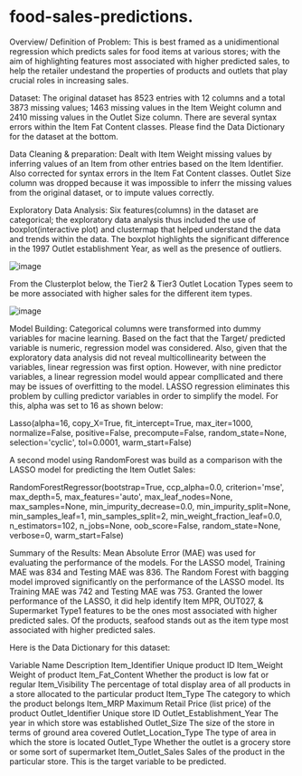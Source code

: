 # food-sales-predictions.

Overview/ Definition of Problem:
This is best framed as a unidimentional regression which predicts sales for food items at various stores; with the aim of highlighting features most associated with higher predicted sales, to help the retailer undestand the properties of products and outlets that play crucial roles in increasing sales.

Dataset:
The original dataset has 8523 entries with 12 columns and a total 3873 missing values; 1463 missing values in the Item Weight column and 2410 missing values in the Outlet Size column. There are several syntax errors within the Item Fat Content classes. Please find the Data Dictionary for the dataset at the bottom.

Data Cleaning & preparation:
Dealt with Item Weight missing values by inferring values of an Item from other entries based on the Item Identifier. Also corrected for syntax errors in the Item Fat Content classes. Outlet Size column was dropped because it was impossible to inferr the missing values from the original dataset, or to impute values correctly.

Exploratory Data Analysis:
Six features(columns) in the dataset are categorical; the exploratory data analysis thus included the use of boxplot(interactive plot) and clustermap that helped understand the data and trends within the data. The boxplot highlights the significant difference in the 1997 Outlet establishment Year, as well as the presence of outliers.


![image](https://user-images.githubusercontent.com/73043768/110136812-c09c4d00-7d95-11eb-924a-e1322fb7f5b6.png)

From the Clusterplot below, the Tier2 & Tier3 Outlet Location Types seem to be more associated with higher sales for the different item types.


![image](https://user-images.githubusercontent.com/73043768/110137699-c6466280-7d96-11eb-8325-ca737385ec65.png)


Model Building: Categorical columns were transformed into dummy variables for macine learning. Based on the fact that the Target/ predicted variable is numeric, regression model was considered. Also, given that the exploratory data analysis did not reveal multicollinearity between the variables, linear regression was first option. However, with nine predictor variables, a linear regression model would appear compllicated and there may be issues of overfitting to the model. LASSO regression eliminates this problem by culling predictor variables in order to simplify the model. For this, alpha was set to 16 as shown below:

Lasso(alpha=16, copy_X=True, fit_intercept=True, max_iter=1000, normalize=False,
      positive=False, precompute=False, random_state=None, selection='cyclic',
      tol=0.0001, warm_start=False)
      
A second model using RandomForest was build as a comparison with the LASSO model for predicting the Item Outlet Sales:

RandomForestRegressor(bootstrap=True, ccp_alpha=0.0, criterion='mse',
                      max_depth=5, max_features='auto', max_leaf_nodes=None,
                      max_samples=None, min_impurity_decrease=0.0,
                      min_impurity_split=None, min_samples_leaf=1,
                      min_samples_split=2, min_weight_fraction_leaf=0.0,
                      n_estimators=102, n_jobs=None, oob_score=False,
                      random_state=None, verbose=0, warm_start=False)


Summary of the Results:
Mean Absolute Error (MAE) was used for evaluating the performance of the models. For the LASSO model, Training MAE was 834 and Testing MAE was 836. The Random Forest with bagging model improved significantly on the performance of the LASSO model. Its Training MAE was 742 and Testing MAE was 753. Granted the lower performance of the LASSO, it did help identify Item MPR, OUT027, & Supermarket Type1 features to be the ones most associated with higher predicted sales. Of the products, seafood stands out as the item type most associated with higher predicted sales.

Here is the Data Dictionary for this dataset:

Variable Name	Description
Item_Identifier	Unique product ID
Item_Weight	Weight of product
Item_Fat_Content	Whether the product is low fat or regular
Item_Visibility	The percentage of total display area of all products in a store allocated to the particular product
Item_Type	The category to which the product belongs
Item_MRP	Maximum Retail Price (list price) of the product
Outlet_Identifier	Unique store ID
Outlet_Establishment_Year	The year in which store was established
Outlet_Size	The size of the store in terms of ground area covered
Outlet_Location_Type	The type of area in which the store is located
Outlet_Type	Whether the outlet is a grocery store or some sort of supermarket
Item_Outlet_Sales	Sales of the product in the particular store. This is the target variable to be predicted.
